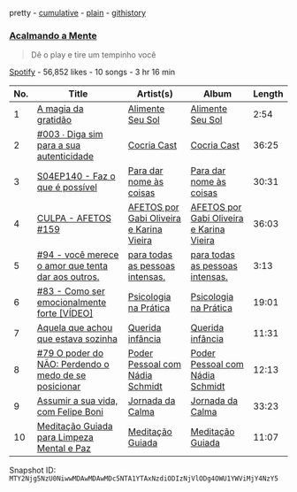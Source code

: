 pretty - [cumulative](/playlists/cumulative/37i9dQZF1DXb8X0x7JMkJi.md) - [plain](/playlists/plain/37i9dQZF1DXb8X0x7JMkJi) - [githistory](https://github.githistory.xyz/mackorone/spotify-playlist-archive/blob/main/playlists/plain/37i9dQZF1DXb8X0x7JMkJi)

### [Acalmando a Mente](https://open.spotify.com/playlist/37i9dQZF1DXb8X0x7JMkJi)

> Dê o play e tire um tempinho você

[Spotify](https://open.spotify.com/user/spotify) - 56,852 likes - 10 songs - 3 hr 16 min

| No. | Title | Artist(s) | Album | Length |
|---|---|---|---|---|
| 1 | [A magia da gratidão](https://open.spotify.com/episode/2aIqQQxmXSRn0GaemeLyrY) | [Alimente Seu Sol](https://open.spotify.com/show/1quWidzCpowbbIWhYJJBNO) | [Alimente Seu Sol](https://open.spotify.com/show/1quWidzCpowbbIWhYJJBNO) | 2:54 |
| 2 | [\#003 ∙ Diga sim para a sua autenticidade](https://open.spotify.com/episode/4otRDQe3jd39ZMJB8X9qcQ) | [Cocria Cast](https://open.spotify.com/show/1iJTQFsUqj2Mpszhi5DhOQ) | [Cocria Cast](https://open.spotify.com/show/1iJTQFsUqj2Mpszhi5DhOQ) | 36:25 |
| 3 | [S04EP140 \- Faz o que é possível](https://open.spotify.com/episode/2SnBThnsXLw4toYgGbEukq) | [Para dar nome às coisas](https://open.spotify.com/show/7g6BfZvLNQjrj68MNXyDqf) | [Para dar nome às coisas](https://open.spotify.com/show/7g6BfZvLNQjrj68MNXyDqf) | 30:31 |
| 4 | [CULPA \- AFETOS \#159](https://open.spotify.com/episode/1AoJGjvl6d3KYrWtiVtEfW) | [AFETOS por Gabi Oliveira e Karina Vieira ](https://open.spotify.com/show/3cEqpvXRLIyOZXAJTOERBR) | [AFETOS por Gabi Oliveira e Karina Vieira ](https://open.spotify.com/show/3cEqpvXRLIyOZXAJTOERBR) | 36:03 |
| 5 | [\#94 \- você merece o amor que tenta dar aos outros.](https://open.spotify.com/episode/1kZKsJjn0nDPQ7kKUk2XjW) | [para todas as pessoas intensas.](https://open.spotify.com/show/26CQrcyfcxSmZEX14hhCPp) | [para todas as pessoas intensas.](https://open.spotify.com/show/26CQrcyfcxSmZEX14hhCPp) | 3:13 |
| 6 | [\#83 \- Como ser emocionalmente forte \[VÍDEO\]](https://open.spotify.com/episode/4jOSVaBLPYI9B32Qjl8WfU) | [Psicologia na Prática](https://open.spotify.com/show/6UpJb8VGuMKQT8ZKUPGfr0) | [Psicologia na Prática](https://open.spotify.com/show/6UpJb8VGuMKQT8ZKUPGfr0) | 19:01 |
| 7 | [Aquela que achou que estava sozinha](https://open.spotify.com/episode/0SyaQdlAwnKv4mwekashxC) | [Querida infância](https://open.spotify.com/show/0pHkmkYlqlWhKosH0OdH6W) | [Querida infância](https://open.spotify.com/show/0pHkmkYlqlWhKosH0OdH6W) | 11:31 |
| 8 | [\#79 O poder do NÃO: Perdendo o medo de se posicionar ](https://open.spotify.com/episode/3YrBuN2X6OWuYok3w20TCg) | [Poder Pessoal com Nádia Schmidt](https://open.spotify.com/show/5vcnOyzH1wGp4fVR9DUija) | [Poder Pessoal com Nádia Schmidt](https://open.spotify.com/show/5vcnOyzH1wGp4fVR9DUija) | 12:13 |
| 9 | [Assumir a sua vida, com Felipe Boni](https://open.spotify.com/episode/2ZhArYpUNDfVCDqRvvqJB9) | [Jornada da Calma](https://open.spotify.com/show/3Rjf4KLMNoWlT6pQnLmpkj) | [Jornada da Calma](https://open.spotify.com/show/3Rjf4KLMNoWlT6pQnLmpkj) | 33:23 |
| 10 | [Meditação Guiada para Limpeza Mental e Paz](https://open.spotify.com/episode/25x7yBgJi3miaFAcCmzC4G) | [Meditação Guiada](https://open.spotify.com/show/7wOMHiiHQFRtysLqwu1uke) | [Meditação Guiada](https://open.spotify.com/show/7wOMHiiHQFRtysLqwu1uke) | 11:07 |

Snapshot ID: `MTY2Njg5NzU0NiwwMDAwMDAwMDc5NTA1YTAxNzdiODIzNjVlODg4OWU1YWViMjY4NzY5`
